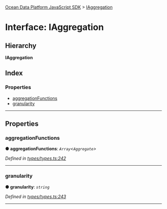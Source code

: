 [Ocean Data Platform JavaScript SDK](../README.md) > [IAggregation](../interfaces/iaggregation.md)

# Interface: IAggregation

## Hierarchy

**IAggregation**

## Index

### Properties

* [aggregationFunctions](iaggregation.md#aggregationfunctions)
* [granularity](iaggregation.md#granularity)

---

## Properties

<a id="aggregationfunctions"></a>

###  aggregationFunctions

**● aggregationFunctions**: *`Array`<`Aggregate`>*

*Defined in [types/types.ts:242](https://github.com/C4IROcean/ODP-sdk-js/blob/493a038/source/types/types.ts#L242)*

___
<a id="granularity"></a>

###  granularity

**● granularity**: *`string`*

*Defined in [types/types.ts:243](https://github.com/C4IROcean/ODP-sdk-js/blob/493a038/source/types/types.ts#L243)*

___

